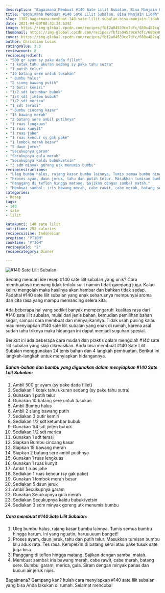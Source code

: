 ```yaml
---
description: "Bagaimana Membuat #140 Sate Lilit Subalan, Bisa Manjain Lidah"
title: "Bagaimana Membuat #140 Sate Lilit Subalan, Bisa Manjain Lidah"
slug: 1387-bagaimana-membuat-140-sate-lilit-subalan-bisa-manjain-lidah
date: 2021-04-09T08:42:34.534Z
image: https://img-global.cpcdn.com/recipes/fbf2a04539ce7dfc/680x482cq70/140-sate-lilit-subalan-foto-resep-utama.jpg
thumbnail: https://img-global.cpcdn.com/recipes/fbf2a04539ce7dfc/680x482cq70/140-sate-lilit-subalan-foto-resep-utama.jpg
cover: https://img-global.cpcdn.com/recipes/fbf2a04539ce7dfc/680x482cq70/140-sate-lilit-subalan-foto-resep-utama.jpg
author: Christian Lucas
ratingvalue: 3.3
reviewcount: 8
recipeingredient:
- "500 gr ayam sy pake dada fillet"
- "1 kotak tahu ukuran sedang sy pake tahu sutra"
- "1 putih telur"
- "10 batang sere untuk tusukan"
- " Bumbu halus"
- "2 siung bawang putih"
- "3 butir kemiri"
- "1/2 sdt ketumbar bubuk"
- "1/4 sdt jinten bubuk"
- "1/2 sdt merica"
- "1 sdt terasi"
- " Bumbu cincang kasar"
- "15 bawang merah"
- "2 batang sere ambil putihnya"
- "1 ruas lengkuas"
- "1 ruas kunyit"
- "1 ruas jahe"
- "1 ruas kencur sy gak pake"
- "1 lombok merah besar"
- "5 daun jeruk"
- "Secukupnya garam"
- "Secukupnya gula merah"
- "Secukupnya kaldu bubukvetsin"
- "3 sdm minyak goreng utk menumis bumbu"
recipeinstructions:
- "Uleg bumbu halus, rajang kasar bumbu lainnya. Tumis semua bumbu hingga harum. Ini yang nguatin, haruuuuum banget!!"
- "Proses ayam, daun jeruk, tahu dan putih telur. Masukkan tumisan bumbu lalu aduk rata. Tes rasa. Kempel2in di batang serai atau pake tusuk sate juga bisa."
- "Panggang di teflon hingga matang. Sajikan dengan sambal matah."
- "Membuat sambal: iris bawang merah, cabe rawit, cabe merah, batang sere. Bumbui garam, merica, gula. Siram dengan minyak panas dan kucuri air jeruk nipis."
categories:
- Resep
tags:
- 140
- sate
- lilit

katakunci: 140 sate lilit 
nutrition: 252 calories
recipecuisine: Indonesian
preptime: "PT10M"
cooktime: "PT30M"
recipeyield: "2"
recipecategory: Dinner

---
```



![#140 Sate Lilit Subalan](https://img-global.cpcdn.com/recipes/fbf2a04539ce7dfc/680x482cq70/140-sate-lilit-subalan-foto-resep-utama.jpg)

Sedang mencari ide resep #140 sate lilit subalan yang unik? Cara membuatnya memang tidak terlalu sulit namun tidak gampang juga. Kalau keliru mengolah maka hasilnya akan hambar dan bahkan tidak sedap. Padahal #140 sate lilit subalan yang enak seharusnya mempunyai aroma dan cita rasa yang mampu memancing selera kita.

Ada beberapa hal yang sedikit banyak mempengaruhi kualitas rasa dari #140 sate lilit subalan, mulai dari jenis bahan, kemudian pemilihan bahan segar, sampai cara membuat dan menyajikannya. Tidak usah pusing kalau mau menyiapkan #140 sate lilit subalan yang enak di rumah, karena asal sudah tahu triknya maka hidangan ini dapat menjadi suguhan spesial.




Berikut ini ada beberapa cara mudah dan praktis dalam mengolah #140 sate lilit subalan yang siap dikreasikan. Anda bisa membuat #140 Sate Lilit Subalan menggunakan 24 jenis bahan dan 4 langkah pembuatan. Berikut ini langkah-langkah untuk menyiapkan hidangannya.

<!--inarticleads1-->

##### Bahan-bahan dan bumbu yang digunakan dalam menyiapkan #140 Sate Lilit Subalan:

1. Ambil 500 gr ayam (sy pake dada fillet)
1. Sediakan 1 kotak tahu ukuran sedang (sy pake tahu sutra)
1. Gunakan 1 putih telur
1. Gunakan 10 batang sere untuk tusukan
1. Ambil  Bumbu halus
1. Ambil 2 siung bawang putih
1. Sediakan 3 butir kemiri
1. Sediakan 1/2 sdt ketumbar bubuk
1. Gunakan 1/4 sdt jinten bubuk
1. Sediakan 1/2 sdt merica
1. Gunakan 1 sdt terasi
1. Siapkan  Bumbu cincang kasar
1. Siapkan 15 bawang merah
1. Siapkan 2 batang sere ambil putihnya
1. Gunakan 1 ruas lengkuas
1. Gunakan 1 ruas kunyit
1. Ambil 1 ruas jahe
1. Sediakan 1 ruas kencur (sy gak pake)
1. Gunakan 1 lombok merah besar
1. Sediakan 5 daun jeruk
1. Ambil Secukupnya garam
1. Gunakan Secukupnya gula merah
1. Sediakan Secukupnya kaldu bubuk/vetsin
1. Sediakan 3 sdm minyak goreng utk menumis bumbu




<!--inarticleads2-->

##### Cara membuat #140 Sate Lilit Subalan:

1. Uleg bumbu halus, rajang kasar bumbu lainnya. Tumis semua bumbu hingga harum. Ini yang nguatin, haruuuuum banget!!
1. Proses ayam, daun jeruk, tahu dan putih telur. Masukkan tumisan bumbu lalu aduk rata. Tes rasa. Kempel2in di batang serai atau pake tusuk sate juga bisa.
1. Panggang di teflon hingga matang. Sajikan dengan sambal matah.
1. Membuat sambal: iris bawang merah, cabe rawit, cabe merah, batang sere. Bumbui garam, merica, gula. Siram dengan minyak panas dan kucuri air jeruk nipis.




Bagaimana? Gampang kan? Itulah cara menyiapkan #140 sate lilit subalan yang bisa Anda lakukan di rumah. Selamat mencoba!
